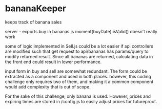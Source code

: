 # bananaKeeper
keeps track of banana sales


server - exports.buy in bananas.js
moment(buyDate).isValid() doesn't really work

some of logic implemented in Sell.js could be a lot easier if api controllers are modified such that get request to api/bananas has params/query to modify returned result.  Since all bananas are returned, calculating data in the front end could result in lower performance.


input form in buy and sell are somewhat redundant.  The form could be extracted as a component and used in both places.
however, this coding challenge only requires two of them, and making it a common component would add complexity that is out of scope.

For the sake of this challenge, only banana is used.  However, prices and expiring times are stored in /config.js to easily adjust prices for futureproof.

